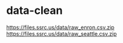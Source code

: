 # data-clean

https://files.ssrc.us/data/raw_enron.csv.zip
https://files.ssrc.us/data/raw_seattle.csv.zip